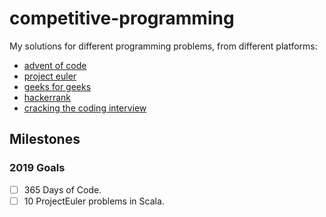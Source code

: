 # competitive-programming

My solutions for different programming problems, from different platforms:

- [advent of code](https://adventofcode.com/)
- [project euler](https://projecteuler.net/)
- [geeks for geeks](https://www.geeksforgeeks.org/)
- [hackerrank](https://hackerrank.com/)
- [cracking the coding interview](http://www.crackingthecodinginterview.com/)

## Milestones

### 2019 Goals

- [ ] 365 Days of Code.
- [ ] 10 ProjectEuler problems in Scala.
